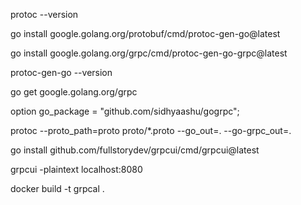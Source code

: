 protoc --version


go install google.golang.org/protobuf/cmd/protoc-gen-go@latest

go install google.golang.org/grpc/cmd/protoc-gen-go-grpc@latest


protoc-gen-go --version

go get google.golang.org/grpc

option go_package = "github.com/sidhyaashu/gogrpc";

protoc --proto_path=proto proto/*.proto --go_out=. --go-grpc_out=.


go install github.com/fullstorydev/grpcui/cmd/grpcui@latest

grpcui -plaintext localhost:8080

docker build -t grpcal .